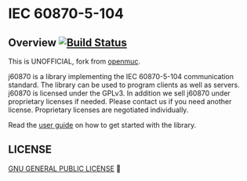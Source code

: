 #  IEC 60870-5-104 

## Overview [![Build Status](https://travis-ci.com/gythialy/j60870.svg)](https://travis-ci.org/gythialy/j60870)

This is UNOFFICIAL, fork from [openmuc](https://www.openmuc.org/iec-60870-5-104/).

j60870 is a library implementing the IEC 60870-5-104 communication standard. The library can be used to program clients as well as servers. j60870 is licensed under the GPLv3. In addition we sell j60870 under proprietary licenses if needed. Please contact us if you need another license. Proprietary licenses are negotiated individually.

Read the [user guide](https://gythialy.github.io/j60870/) on how to get started with the library.

## LICENSE

[GNU GENERAL PUBLIC LICENSE](license/gpl-3.0.txt) 
